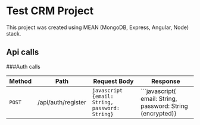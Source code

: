 # Test CRM Project

This project was created using MEAN (MongoDB, Express, Angular, Node) stack.

## Api calls

###Auth calls

Method | Path | Request Body | Response
--- | --- | --- | ---
`POST` | /api/auth/register | ```javascript {email: String, password: String}```| ```javascript{    email: String,    password: String (encrypted)}
